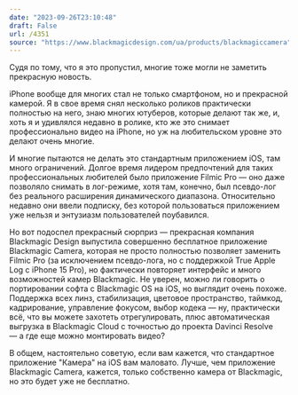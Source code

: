 ```yaml
---
date: "2023-09-26T23:10:48"
draft: False
url: /4351
source: "https://www.blackmagicdesign.com/ua/products/blackmagiccamera"
---
```


Судя по тому, что я это пропустил, многие тоже могли не заметить прекрасную новость. 

iPhone вообще для многих стал не только смартфоном, но и прекрасной камерой. Я в свое время снял несколько роликов практически полностью на него, знаю многих ютуберов, которые делают так же, и, хоть я и удивлялся недавно в ролике, кто же это снимает профессионально видео на iPhone, но уж на любительском уровне это делают очень многие.

И многие пытаются не делать это стандартным приложением iOS, там много ограничений. Долгое время лидером предпочтений для таких профессиональных любителей было приложение Filmic Pro — оно даже позволяло снимать в лог-режиме, хотя там, конечно, был псевдо-лог без реального расширения динамического диапазона. Относительно недавно они ввели подписку, без которой пользоваться приложением уже нельзя и энтузиазм пользователей поубавился.

Но вот подоспел прекрасный сюрприз — прекрасная компания Blackmagic Design выпустила совершенно бесплатное приложение Blackmagic Camera, которая не просто полностью позволяет заменить Filmic Pro (за исключением псевдо-лога, но с поддержкой True Apple Log с iPhone 15 Pro), но фактически повторяет интерфейс и много возможностей камер Blackmagic. Не уверен, можно ли говорить о портировании софта с Blackmagic OS на iOS, но выглядит очень похоже. Поддержка всех линз, стабилизация, цветовое пространство, таймкод, кадрирование, управление фокусом, выбор кодека — ну, практически всё, что вы можете захотеть отрегулировать, плюс автоматическая выгрузка в Blackmagic Cloud с точностью до проекта Davinci Resolve — а где еще можно монтировать видео?

В общем, настоятельно советую, если вам кажется, что стандартное приложение "Камера" на iOS вам маловато. Лучше, чем приложение Blackmagic Camera, кажется, только собственно камера от Blackmagic, но это будет уже не бесплатно.
